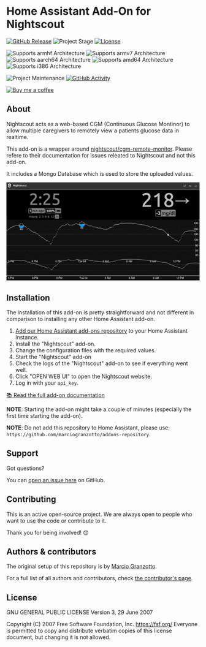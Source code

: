 # Home Assistant Add-On for Nightscout

[![GitHub Release][releases-shield]][releases]
![Project Stage][project-stage-shield]
[![License][license-shield]](LICENSE.md)

![Supports armhf Architecture][armhf-shield]
![Supports armv7 Architecture][armv7-shield]
![Supports aarch64 Architecture][aarch64-shield]
![Supports amd64 Architecture][amd64-shield]
![Supports i386 Architecture][i386-shield]

![Project Maintenance][maintenance-shield]
[![GitHub Activity][commits-shield]][commits]

[![Buy me a coffee][buymeacoffee-shield]][buymeacoffee]

## About

Nightscout acts as a web-based CGM (Continuous Glucose Montinor) to allow multiple caregivers to remotely view a patients glucose data in realtime.

This add-on is a wrapper around [nightscout/cgm-remote-monitor][cgm-remote-monitor].
Please refere to their documentation for issues releated to Nightscout and not this add-on.

It includes a Mongo Database which is used to store the uploaded values.

![sample image](images/sample.png)

## Installation

The installation of this add-on is pretty straightforward and not different in
comparison to installing any other Home Assistant add-on.

1.  [Add our Home Assistant add-ons repository][repository] to your Home Assistant instance.
2.  Install the "Nightscout" add-on.
3.  Change the configuration files with the required values.
4.  Start the "Nightscout" add-on
5.  Check the logs of the "Nightscout" add-on to see if everything went well.
6.  Click "OPEN WEB UI" to open the Nightscout website.
7.  Log in with your `api_key`.

[:books: Read the full add-on documentation][docs]

**NOTE**: Starting the add-on might take a couple of minutes (especially the
first time starting the add-on).

**NOTE**: Do not add this repository to Home Assistant, please use:
`https://github.com/marciogranzotto/addons-repository`.

## Support

Got questions?

You can [open an issue here][issue] on GitHub.

## Contributing

This is an active open-source project. We are always open to people who want to
use the code or contribute to it.

Thank you for being involved! :heart_eyes:

## Authors & contributors

The original setup of this repository is by [Marcio Granzotto][marciogranzotto].

For a full list of all authors and contributors,
check [the contributor's page][contributors].

## License

GNU GENERAL PUBLIC LICENSE
Version 3, 29 June 2007

 Copyright (C) 2007 Free Software Foundation, Inc. <https://fsf.org/>
 Everyone is permitted to copy and distribute verbatim copies
 of this license document, but changing it is not allowed.

[aarch64-shield]: https://img.shields.io/badge/aarch64-yes-green.svg

[amd64-shield]: https://img.shields.io/badge/amd64-yes-green.svg

[anchore-shield]: https://anchore.io/service/badges/image/67d1185473090e99d5ac5e1bb4d1aa2295117a9bd3d7abbf8cd8a71e331c8388

[anchore]: https://anchore.io/image/dockerhub/marciogranzotto%2Funifi%3Alatest

[armhf-shield]: https://img.shields.io/badge/armhf-no-red.svg

[armv7-shield]: https://img.shields.io/badge/armv7-yes-green.svg

[i386-shield]: https://img.shields.io/badge/i386-yes-green.svg

[buymeacoffee-shield]: https://www.buymeacoffee.com/assets/img/guidelines/download-assets-sm-2.svg

<!-- markdown-link-check-disable-next-line -->
[buymeacoffee]: https://www.buymeacoffee.com/automarcio

[commits-shield]: https://img.shields.io/github/commit-activity/y/marciogranzotto/addon-nightscout.svg

[commits]: https://github.com/marciogranzotto/addon-nightscout/commits/master

[contributors]: https://github.com/marciogranzotto/addon-nightscout/graphs/contributors

[dockerhub]: https://hub.docker.com/r/marciogranzotto/nightscout

[home-assistant]: https://home-assistant.io

[issue]: https://github.com/marciogranzotto/addon-nightscout/issues

[keepchangelog]: http://keepachangelog.com/en/1.0.0/

[license-shield]: https://img.shields.io/github/license/marciogranzotto/addon-nightscout.svg

[maintenance-shield]: https://img.shields.io/maintenance/yes/2020.svg

[project-stage-shield]: https://img.shields.io/badge/project%20stage-experimental-yellow.svg

[releases-shield]: https://img.shields.io/github/release/marciogranzotto/addon-nightscout.svg

[releases]: https://github.com/marciogranzotto/addon-nightscout/releases

[repository]: https://github.com/marciogranzotto/addons-repository

[cgm-remote-monitor]: https://github.com/nightscout/cgm-remote-monitor

[marciogranzotto]: https://github.com/marciogranzotto

[docs]: nightscout/DOCS.md

